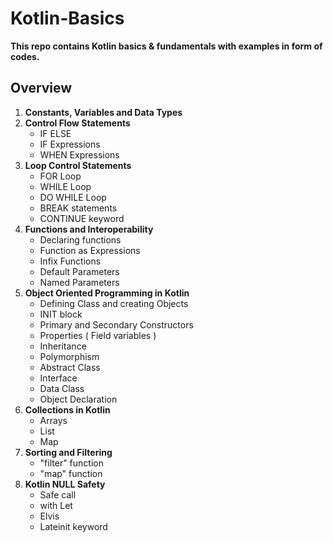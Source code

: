 # Kotlin-Basics

**This repo contains Kotlin basics & fundamentals with examples in form of codes.**

## Overview
1) **Constants, Variables and Data Types**
2) **Control Flow Statements** 
    - IF ELSE 
    - IF Expressions
    - WHEN Expressions
3) **Loop Control Statements**
    - FOR Loop 
    - WHILE Loop
    - DO WHILE Loop 
    - BREAK statements 
    - CONTINUE keyword 
4) **Functions and Interoperability** 
    - Declaring functions 
    - Function as Expressions 
    - Infix Functions
    - Default Parameters
    - Named Parameters
5) **Object Oriented Programming in Kotlin** 
    - Defining Class and creating Objects
    - INIT block
    - Primary and Secondary Constructors 
    - Properties ( Field variables )
    - Inheritance
    - Polymorphism 
    - Abstract Class
    - Interface 
    - Data Class
    - Object Declaration
6) **Collections in Kotlin**
    - Arrays
    - List
    - Map  
7) **Sorting and Filtering**
    - "filter" function
    - "map" function
8) **Kotlin NULL Safety**
    - Safe call
    - with Let
    - Elvis
    - Lateinit keyword
